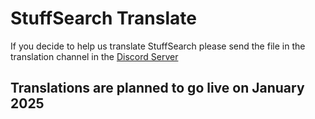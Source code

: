 # StuffSearch Translate

If you decide to help us translate StuffSearch please send the file in the translation channel in the [Discord Server](https://discord.fish/stuffsearch)

## Translations are planned to go live on January 2025
